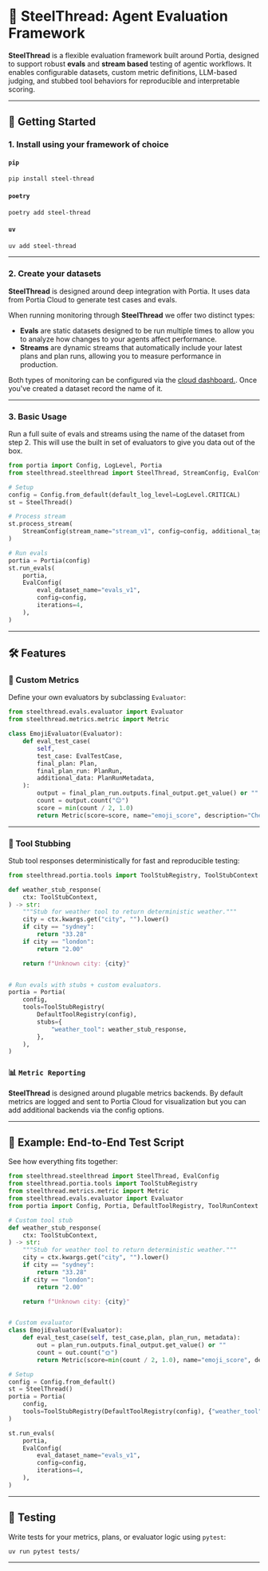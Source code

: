 # 🧵 SteelThread: Agent Evaluation Framework

**SteelThread** is a flexible evaluation framework built around Portia, designed to support robust **evals** and **stream based** testing of agentic workflows. It enables configurable datasets, custom metric definitions, LLM-based judging, and stubbed tool behaviors for reproducible and interpretable scoring.

---

## 🚀 Getting Started

### 1. **Install using your framework of choice**

#### `pip`
```bash
pip install steel-thread
```
#### `poetry`
```bash
poetry add steel-thread
```
#### `uv`
```bash
uv add steel-thread
```

---

### 2. **Create your datasets**

**SteelThread** is designed around deep integration with Portia. It uses data from Portia Cloud to generate test cases and evals. 

When running monitoring through **SteelThread** we offer two distinct types:

- **Evals** are static datasets designed to be run multiple times to allow you to analyze how changes to your agents affect performance.
- **Streams** are dynamic streams that automatically include your latest plans and plan runs, allowing you to measure performance in production.

Both types of monitoring can be configured via the [cloud dashboard.](https://app.portialabs.ai/dashboard/monitoring). Once you've created a dataset record the name of it.

---

### 3. **Basic Usage**

Run a full suite of evals and streams using the name of the dataset from step 2. This will use the built in set of evaluators to give you data out of the box.

```python
from portia import Config, LogLevel, Portia
from steelthread.steelthread import SteelThread, StreamConfig, EvalConfig

# Setup
config = Config.from_default(default_log_level=LogLevel.CRITICAL)
st = SteelThread()

# Process stream
st.process_stream(
    StreamConfig(stream_name="stream_v1", config=config, additional_tags={"feeling": "neutral"})
)

# Run evals
portia = Portia(config)
st.run_evals(
    portia,
    EvalConfig(
        eval_dataset_name="evals_v1",
        config=config,
        iterations=4,
    ),
)
```

---

## 🛠️ Features

### 🧪 Custom Metrics
Define your own evaluators by subclassing `Evaluator`:

```python
from steelthread.evals.evaluator import Evaluator
from steelthread.metrics.metric import Metric

class EmojiEvaluator(Evaluator):
    def eval_test_case(
        self,  
        test_case: EvalTestCase,
        final_plan: Plan,
        final_plan_run: PlanRun,
        additional_data: PlanRunMetadata, 
    ):
        output = final_plan_run.outputs.final_output.get_value() or ""
        count = output.count("😊")
        score = min(count / 2, 1.0)
        return Metric(score=score, name="emoji_score", description="Checks for emoji use")
```

---

### 🧩 Tool Stubbing

Stub tool responses deterministically for fast and reproducible testing:

```python
from steelthread.portia.tools import ToolStubRegistry, ToolStubContext

def weather_stub_response(
    ctx: ToolStubContext,
) -> str:
    """Stub for weather tool to return deterministic weather."""
    city = ctx.kwargs.get("city", "").lower()
    if city == "sydney":
        return "33.28"
    if city == "london":
        return "2.00"

    return f"Unknown city: {city}"


# Run evals with stubs + custom evaluators.
portia = Portia(
    config,
    tools=ToolStubRegistry(
        DefaultToolRegistry(config),
        stubs={
            "weather_tool": weather_stub_response,
        },
    ),
)
```

### 📊 `Metric Reporting`

**SteelThread** is designed around plugable metrics backends. By default metrics are logged and sent to Portia Cloud for visualization but you can add additional backends via the config options.


---

## 🧪 Example: End-to-End Test Script

See how everything fits together:

```python
from steelthread.steelthread import SteelThread, EvalConfig
from steelthread.portia.tools import ToolStubRegistry
from steelthread.metrics.metric import Metric
from steelthread.evals.evaluator import Evaluator
from portia import Config, Portia, DefaultToolRegistry, ToolRunContext

# Custom tool stub
def weather_stub_response(
    ctx: ToolStubContext,
) -> str:
    """Stub for weather tool to return deterministic weather."""
    city = ctx.kwargs.get("city", "").lower()
    if city == "sydney":
        return "33.28"
    if city == "london":
        return "2.00"

    return f"Unknown city: {city}"


# Custom evaluator
class EmojiEvaluator(Evaluator):
    def eval_test_case(self, test_case,plan, plan_run, metadata):
        out = plan_run.outputs.final_output.get_value() or ""
        count = out.count("🌞")
        return Metric(score=min(count / 2, 1.0), name="emoji_score", description="Emoji usage")

# Setup
config = Config.from_default()
st = SteelThread()
portia = Portia(
    config,
    tools=ToolStubRegistry(DefaultToolRegistry(config), {"weather_tool": weather_stub_response})
)

st.run_evals(
    portia,
    EvalConfig(
        eval_dataset_name="evals_v1",
        config=config,
        iterations=4,
    ),
)
```

---

## 🧪 Testing

Write tests for your metrics, plans, or evaluator logic using `pytest`:

```bash
uv run pytest tests/
```

---
